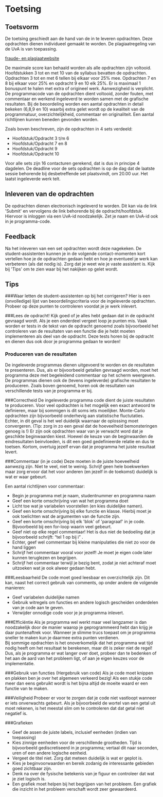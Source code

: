 # Toetsing

## Toetsvorm
De toetsing geschiedt aan de hand van de in te leveren opdrachten.
Deze opdrachten dienen individueel gemaakt te worden. De plagiaatregeling 
van de UvA is van toepassing.

[fraude- en plagiaatwebsite](http://www.uva.nl/plagiaat)

De maximale score kan behaald worden als alle opdrachten zijn voltooid. Hoofdstukken
3 tot en met 10 van de syllabus bevatten de opdrachten.
Opdrachten 3 tot en met 6 tellen bij elkaar voor 25% mee. Opdrachten 7 en 8 
bij elkaar voor 25% en opdracht 9 en 10 elk 25%. Er is maximaal 1 bonuspunt te
halen met extra of origineel werk. Aanwezigheid is verplicht.
De programmacode van de opdrachten dient voltooid, zonder fouten, met commentaar en werkend
ingeleverd te worden samen met de grafische resultaten. Bij de beoordeling worden een aantal 
opdrachten in detail bekeken (6,8,9 en 10) waarbij extra gelet wordt op de kwaliteit van de
programmatuur, overzichtelijkheid, commentaar en originaliteit. Een aantal richtlijnen kunnen beneden
gevonden worden.

Zoals boven beschreven, zijn de opdrachten in 4 sets verdeeld:

  * Hoofdstuk/Opdracht 3 t/m 6
  * Hoofdstuk/Opdracht 7 en 8 
  * Hoofdstuk/Opdracht 9 
  * Hoofdstuk/Opdracht 10
  

Voor alle sets zijn 16 contacturen gerekend, dat is dus in principe 4 dagdelen. 
De deadline voor de sets opdrachten is op de dag dat de laatste sessie behorende bij desbetreffende set
plaatsvindt, om 20.00 uur. Het laatst ingeleverde werk telt.

## Inleveren van de opdrachten
De opdrachten dienen electronisch ingeleverd te worden. Dit kan via
de link 'Submit' en vervolgens de link behorende bij de opdracht/hoofdstuk.
Hiervoor is inloggen via een UvA-id noodzakelijk. Zet je naam en UvA-id ook in je
programma-code.

## Feedback
Na het inleveren van een set opdrachten wordt deze nagekeken. De student-assistenten kunnen je in de volgende
contact-momenten kort vertellen hoe je de opdrachten gedaan hebt en hoe je eventueel je werk kan verbeteren (als dat nodig is).
Zorg dat je weet wie je vaste assistent is.  Kijk bij 'Tips' om te zien waar bij het nakijken op gelet wordt. 

## Tips

###Waar letten de student-assistenten op bij het corrigeren?
Hier is een (onvolledige) lijst van beoordelingscriteria voor de ingeleverde opdrachten. Probeer op deze punten te controleren voordat je je werk inlevert.

###Lees de opdracht!
Kijk goed of je alles hebt gedaan dat in de opdracht gevraagd wordt. Als je een onderdeel vergeet loop je punten mis.
Vaak worden er tests in de tekst van de opdracht genoemd zoals bijvoorbeeld het controleren van de resultaten 
van een functie die je hebt moeten implementeren als deel van de opdracht. Deze tests horen bij de opdracht en dienen
dus ook door je programma gedaan te worden!

### Produceren van de resultaten
De ingeleverde programmas dienen uitgevoerd te worden en de resultaten te presenteren. Dus, als er bijvoorbeeld getallen gevraagd worden,
moet het programma deze met begeleidend commentaar op het scherm weergeven. De programmas dienen ook de (tevens ingeleverde)
grafische resultaten te produceren. Zoals boven genoemd, horen ook de resultaten van verschillende tests van je programma er bij.

###Correctheid
De ingeleverde programma code dient de juiste resultaten te produceren. Voor veel opdrachten is het mogelijk een exact antwoord te definieren, maar bij sommigen is dit soms iets moeilijker. Monte-Carlo opdrachten zijn bijvoorbeeld onderhevig aan statistische fluctutaties. Echter, in dit geval is het wel duidelijk waarnaar de oplossing moet convergeren. (Tip: zorg in zo een geval dat de hoeveelheid bemonsteringen genoeg is !)  Er zijn ook opdrachten waar van je verwacht word dat je geschikte beginwaarden kiest. Hoewel de keuze van de beginwaarden de eindresultaten beinvloeden, is dit een goed gedefinieerde relatie en dus te toetsen. 
Kortom, overtuig jezelf ervan dat je programma het juiste resultaat levert.

###Commentaar (in je code)
Deze moeten in de juiste hoeveelheid aanwezig zijn. Niet te veel, niet te weinig. Schrijf geen hele boekwerken maar zorg ervoor dat het voor anderen (en jezelf in de toekomst) duidelijk is wat er waar gebeurt.

Een aantal richtlijnen voor commentaar:

  * Begin je programma met je naam, studentnummer en programma naam
  * Geef een korte omschrijving van wat het programma doet
  * Licht toe wat je variabelen voorstellen (en kies duidelijke namen).
  * Geef een korte omschrijving bij elke functie en klasse. Hierbij moet je ook toelichten wat de argumenten van de functie zijn.
  * Geef een korte omschrijving bij elk 'blok' of 'paragraaf' in je code. Bijvoorbeeld bij een for-loop waarin veel gebeurt.
  * Geef niet op elke regel commentaar! Het is dus niet de bedoeling dat je bijvoorbeeld schrijft: “tel 1 op bij i” . 
  * Echter, geef wel commentaar bij kleine manipulaties die niet zo voor de hand liggen
  * Schrijf het commentaar vooral voor jezelf! Je moet je eigen code later kunnen teruglezen en begrijpen.
  * Schrijf het commentaar terwijl je bezig bent, zodat je niet achteraf moet uitzoeken wat je ook alweer gedaan hebt.

###Leesbaarheid
De code moet goed leesbaar en overzichtelijk zijn. Dit kan, naast het correct gebruik van comments, op onder andere de volgende manieren:
  * Geef variabelen duidelijke namen
  * Gebruik witregels om functies en andere logisch gescheiden onderdelen van je code aan te geven.
  * Verwijder onnodige code voor je je programma inlevert.

###Efficiëntie
Als je programma wel werkt maar veel langzamer is dan noodzakelijk door de manier waarop je geprogrammeerd hebt dan krijg je daar puntenaftrek voor. Wanneer je slimme trucs toepast om je programma sneller te maken kun je daarmee extra punten verdienen.  
Bij sommige opdrachten is het onoverkomelijk dat het programma wat tijd nodig heeft om het resultaat te berekenen, maar dit is zeker niet de regel! Dus, als je programma er wat langer over doet, probeer dan te bedenken of het aan de aard van het probleem ligt, of aan je eigen keuzes voor de implementatie.

###Gebruik van functies (Hergebruik van code)
Als je code moet knippen en plakken ben je over het algemeen verkeerd bezig! Als een stukje code meer dan eens gebruikt wordt is het bijna altijd de moeite waard er een functie van te maken.

###Veiligheid
Probeer er voor te zorgen dat je code niet vastloopt wanneer er iets onverwachts gebeurt. Als je bijvoorbeeld de wortel van een getal uit moet rekenen, is het meestal slim om te controleren dat dat getal niet negatief is.

###Grafieken
  * Geef de assen de juiste labels, inclusief eenheden (indien van toepassing)
  * Kies zinnige eenheden voor de verschillende grootheden. Tijd is bijvoorbeeld gediscretiseerd in je programma; vertaal dit naar seconden, uren of een andere logische eenheid. 
  * Vergeet de titel niet. Zorg dat meteen duidelijk is wat er geplot is.
  * Kies je beginvoorwaarden en bereik zodanig de interessante gebieden goed zichtbaar zijn. 
  * Denk na over de fysische betekenis van je figuur en controleer dat wat je ziet logisch is. 
  * Een grafiek moet helpen bij het begrijpen van het probleem. Een grafiek die inzicht in het probleem verschaft wordt zeer gewaardeerd.
